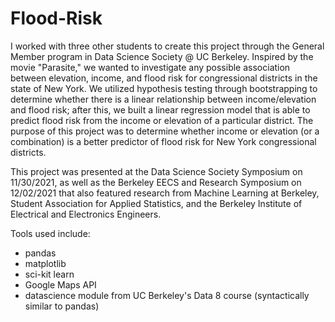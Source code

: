 # Flood-Risk
I worked with three other students to create this project through the General Member program in Data Science Society @ UC Berkeley. Inspired by the movie "Parasite," we wanted to investigate any possible association between elevation, income, and flood risk for congressional districts in the state of New York. We utilized hypothesis testing through bootstrapping to determine whether there is a linear relationship between income/elevation and flood risk; after this, we built a linear regression model that is able to predict flood risk from the income or elevation of a particular district. The purpose of this project was to determine whether income or elevation (or a combination) is a better predictor of flood risk for New York congressional districts.

This project was presented at the Data Science Society Symposium on 11/30/2021, as well as the Berkeley EECS and Research Symposium on 12/02/2021 that also featured research from Machine Learning at Berkeley, Student Association for Applied Statistics, and the Berkeley Institute of Electrical and Electronics Engineers. 

Tools used include:
- pandas
- matplotlib
- sci-kit learn
- Google Maps API
- datascience module from UC Berkeley's Data 8 course (syntactically similar to pandas)
